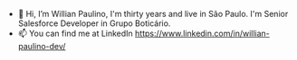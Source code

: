 - 👋 Hi, I’m Willian Paulino, I'm thirty years and live in São Paulo. I'm Senior Salesforce Developer in Grupo Boticário.
- 📫 You can find me at LinkedIn https://www.linkedin.com/in/willian-paulino-dev/

<!---
developerwilliw/developerwilliw is a ✨ special ✨ repository because its `README.md` (this file) appears on your GitHub profile.
You can click the Preview link to take a look at your changes.
--->
